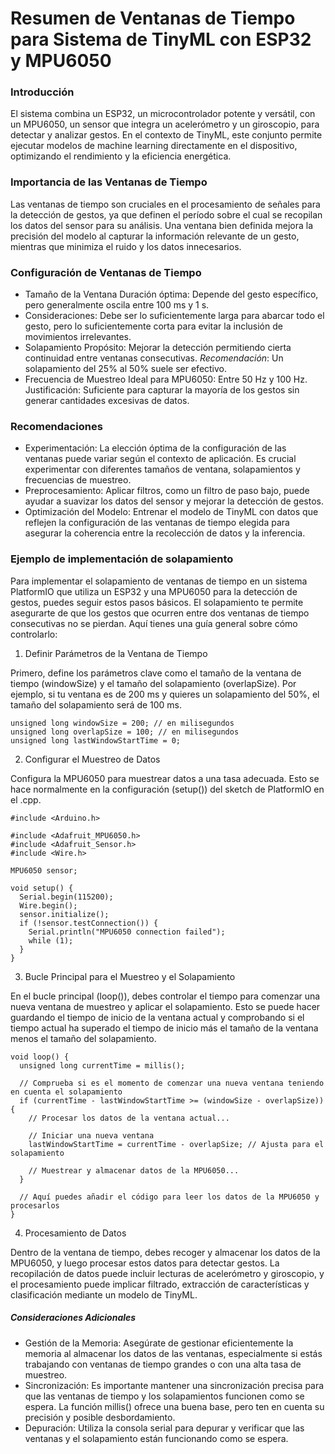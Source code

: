 # Resumen de Ventanas de Tiempo para Sistema de TinyML con ESP32 y MPU6050
### Introducción
El sistema combina un ESP32, un microcontrolador potente y versátil, con un MPU6050, un sensor que integra un acelerómetro y un giroscopio, para detectar y analizar gestos. En el contexto de TinyML, este conjunto permite ejecutar modelos de machine learning directamente en el dispositivo, optimizando el rendimiento y la eficiencia energética.

### Importancia de las Ventanas de Tiempo
Las ventanas de tiempo son cruciales en el procesamiento de señales para la detección de gestos, ya que definen el período sobre el cual se recopilan los datos del sensor para su análisis. Una ventana bien definida mejora la precisión del modelo al capturar la información relevante de un gesto, mientras que minimiza el ruido y los datos innecesarios.

### Configuración de Ventanas de Tiempo
- Tamaño de la Ventana
Duración óptima: Depende del gesto específico, pero generalmente oscila entre 100 ms y 1 s.
- Consideraciones: Debe ser lo suficientemente larga para abarcar todo el gesto, pero lo suficientemente corta para evitar la inclusión de movimientos irrelevantes.
- Solapamiento
Propósito: Mejorar la detección permitiendo cierta continuidad entre ventanas consecutivas.
*Recomendación*: Un solapamiento del 25% al 50% suele ser efectivo.
- Frecuencia de Muestreo
Ideal para MPU6050: Entre 50 Hz y 100 Hz.
Justificación: Suficiente para capturar la mayoría de los gestos sin generar cantidades excesivas de datos.
### Recomendaciones
- Experimentación: La elección óptima de la configuración de las ventanas puede variar según el contexto de aplicación. Es crucial experimentar con diferentes tamaños de ventana, solapamientos y frecuencias de muestreo.
- Preprocesamiento: Aplicar filtros, como un filtro de paso bajo, puede ayudar a suavizar los datos del sensor y mejorar la detección de gestos.
- Optimización del Modelo: Entrenar el modelo de TinyML con datos que reflejen la configuración de las ventanas de tiempo elegida para asegurar la coherencia entre la recolección de datos y la inferencia.

### Ejemplo de implementación de solapamiento
Para implementar el solapamiento de ventanas de tiempo en un sistema PlatformIO que utiliza un ESP32 y una MPU6050 para la detección de gestos, puedes seguir estos pasos básicos. El solapamiento te permite asegurarte de que los gestos que ocurren entre dos ventanas de tiempo consecutivas no se pierdan. Aquí tienes una guía general sobre cómo controlarlo:

1. Definir Parámetros de la Ventana de Tiempo

Primero, define los parámetros clave como el tamaño de la ventana de tiempo (windowSize) y el tamaño del solapamiento (overlapSize). Por ejemplo, si tu ventana es de 200 ms y quieres un solapamiento del 50%, el tamaño del solapamiento será de 100 ms.

```
unsigned long windowSize = 200; // en milisegundos
unsigned long overlapSize = 100; // en milisegundos
unsigned long lastWindowStartTime = 0;
```
2. Configurar el Muestreo de Datos

Configura la MPU6050 para muestrear datos a una tasa adecuada. Esto se hace normalmente en la configuración (setup()) del sketch de PlatformIO en el .cpp.
```
#include <Arduino.h>

#include <Adafruit_MPU6050.h>
#include <Adafruit_Sensor.h>
#include <Wire.h>

MPU6050 sensor;

void setup() {
  Serial.begin(115200);
  Wire.begin();
  sensor.initialize();
  if (!sensor.testConnection()) {
    Serial.println("MPU6050 connection failed");
    while (1);
  }
}

```
3. Bucle Principal para el Muestreo y el Solapamiento

En el bucle principal (loop()), debes controlar el tiempo para comenzar una nueva ventana de muestreo y aplicar el solapamiento. Esto se puede hacer guardando el tiempo de inicio de la ventana actual y comprobando si el tiempo actual ha superado el tiempo de inicio más el tamaño de la ventana menos el tamaño del solapamiento.
```
void loop() {
  unsigned long currentTime = millis();
  
  // Comprueba si es el momento de comenzar una nueva ventana teniendo en cuenta el solapamiento
  if (currentTime - lastWindowStartTime >= (windowSize - overlapSize)) {
    // Procesar los datos de la ventana actual...

    // Iniciar una nueva ventana
    lastWindowStartTime = currentTime - overlapSize; // Ajusta para el solapamiento
    
    // Muestrear y almacenar datos de la MPU6050...
  }

  // Aquí puedes añadir el código para leer los datos de la MPU6050 y procesarlos
}
```
4. Procesamiento de Datos

Dentro de la ventana de tiempo, debes recoger y almacenar los datos de la MPU6050, y luego procesar estos datos para detectar gestos. La recopilación de datos puede incluir lecturas de acelerómetro y giroscopio, y el procesamiento puede implicar filtrado, extracción de características y clasificación mediante un modelo de TinyML.

##### Consideraciones Adicionales

- Gestión de la Memoria: Asegúrate de gestionar eficientemente la memoria al almacenar los datos de las ventanas, especialmente si estás trabajando con ventanas de tiempo grandes o con una alta tasa de muestreo.
- Sincronización: Es importante mantener una sincronización precisa para que las ventanas de tiempo y los solapamientos funcionen como se espera. La función millis() ofrece una buena base, pero ten en cuenta su precisión y posible desbordamiento.
- Depuración: Utiliza la consola serial para depurar y verificar que las ventanas y el solapamiento están funcionando como se espera.